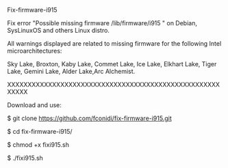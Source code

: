 Fix-firmware-i915


Fix error "Possible missing firmware /lib/firmware/i915 " on Debian, SysLinuxOS and others Linux distro.

All warnings displayed are related to missing firmware for the following Intel microarchitectures:

Sky Lake, Broxton, Kaby Lake, Commet Lake, Ice Lake, Elkhart Lake, 
Tiger Lake, Gemini Lake, Alder Lake,Arc Alchemist.

XXXXXXXXXXXXXXXXXXXXXXXXXXXXXXXXXXXXXXXXXXXXXXXXXXXXXXXXX

Download and use:

$ git clone https://github.com/fconidi/fix-firmware-i915.git

$ cd fix-firmware-i915/

$ chmod +x fixi915.sh

$ ./fixi915.sh
